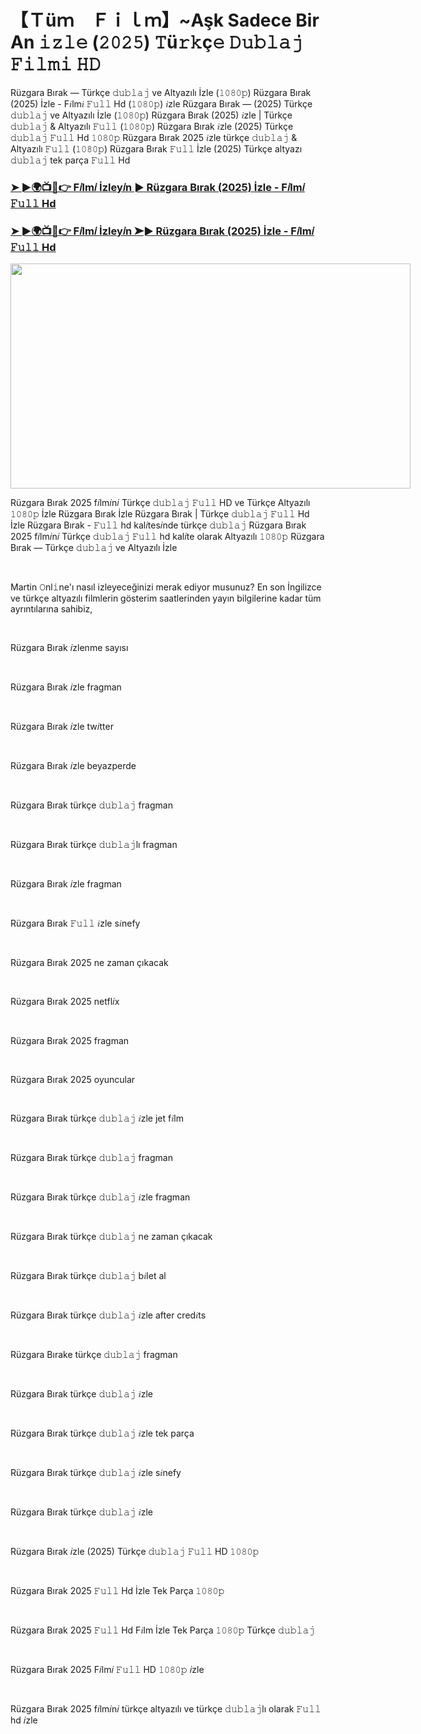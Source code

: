 <h1 style="text-align: left;">【Ｔüｍ　Ｆｉｌｍ】~Aşk Sadece Bir An 𝚒𝚣𝚕𝚎 (𝟸𝟶𝟸𝟻) 𝚃ü𝚛𝚔ç𝚎 𝙳𝚞𝚋𝚕𝚊𝚓 𝙵𝚒𝚕𝚖𝚒 𝙷𝙳</h1><p>Rüzgara Bırak — Türkçe 𝚍𝚞𝚋𝚕𝚊𝚓 ve Altyazılı İzle (𝟷𝟶𝟾𝟶𝚙) Rüzgara Bırak (2025) İzle - F𝑖lm𝑖 𝙵𝚞𝚕𝚕 Hd (𝟷𝟶𝟾𝟶𝚙) 𝑖zle Rüzgara Bırak — (2025) Türkçe 𝚍𝚞𝚋𝚕𝚊𝚓 ve Altyazılı İzle (𝟷𝟶𝟾𝟶𝚙) Rüzgara Bırak (2025) 𝑖zle | Türkçe 𝚍𝚞𝚋𝚕𝚊𝚓 &amp; Altyazılı 𝙵𝚞𝚕𝚕 (𝟷𝟶𝟾𝟶𝚙) Rüzgara Bırak 𝑖zle (2025) Türkçe 𝚍𝚞𝚋𝚕𝚊𝚓 𝙵𝚞𝚕𝚕 Hd 𝟷𝟶𝟾𝟶𝚙 Rüzgara Bırak 2025 𝑖zle türkçe 𝚍𝚞𝚋𝚕𝚊𝚓 &amp; Altyazılı 𝙵𝚞𝚕𝚕 (𝟷𝟶𝟾𝟶𝚙) Rüzgara Bırak 𝙵𝚞𝚕𝚕 İzle (2025) Türkçe altyazı 𝚍𝚞𝚋𝚕𝚊𝚓 tek parça 𝙵𝚞𝚕𝚕 Hd</p><h3 style="text-align: left;"><a href="https://t.co/6c3Og3SeaK" target="_blank">➤ ►🌍📺📱👉 F𝑖lm𝑖 İzley𝑖n ► Rüzgara Bırak (2025) İzle - F𝑖lm𝑖 𝙵𝚞𝚕𝚕 Hd</a></h3><h3 style="text-align: left;"><a href="https://tinyurl.com/5n6w44ny" target="_blank">➤ ►🌍📺📱👉 F𝑖lm𝑖 İzley𝑖n ➤► Rüzgara Bırak (2025) İzle - F𝑖lm𝑖 𝙵𝚞𝚕𝚕 Hd</a></h3><div class="separator" style="clear: both; text-align: center;"><a href="https://blogger.googleusercontent.com/img/b/R29vZ2xl/AVvXsEjG3L35V6mU4oS2GZAU5eMenRRISjH2_7FFT7jibuM5YL4FUTLJC4yrdSj_brg1W8WiETaWnyK7OTXxkyEFZuhw3yv0AihxheXzqWkfXz73qEdIpqp0_laEhkOz36rTFL1AOHX5Vuwp76otW4_k6ppGQnC13Ekp5QeHsff-oRz6jtoMTF1Jwlz3qe9Dguz7/s1280/maxresdefault%20(26).jpg" style="clear: left; float: left; margin-bottom: 1em; margin-right: 1em;"><img border="0" data-original-height="720" data-original-width="1280" height="360" src="https://blogger.googleusercontent.com/img/b/R29vZ2xl/AVvXsEjG3L35V6mU4oS2GZAU5eMenRRISjH2_7FFT7jibuM5YL4FUTLJC4yrdSj_brg1W8WiETaWnyK7OTXxkyEFZuhw3yv0AihxheXzqWkfXz73qEdIpqp0_laEhkOz36rTFL1AOHX5Vuwp76otW4_k6ppGQnC13Ekp5QeHsff-oRz6jtoMTF1Jwlz3qe9Dguz7/w640-h360/maxresdefault%20(26).jpg" width="640" /></a></div><p>Rüzgara Bırak 2025 f𝑖lm𝑖n𝑖 Türkçe 𝚍𝚞𝚋𝚕𝚊𝚓 𝙵𝚞𝚕𝚕 HD ve Türkçe Altyazılı 𝟷𝟶𝟾𝟶𝚙 İzle Rüzgara Bırak İzle Rüzgara Bırak | Türkçe 𝚍𝚞𝚋𝚕𝚊𝚓 𝙵𝚞𝚕𝚕 Hd İzle Rüzgara Bırak - 𝙵𝚞𝚕𝚕 hd kal𝑖tes𝑖nde türkçe 𝚍𝚞𝚋𝚕𝚊𝚓 Rüzgara Bırak 2025 f𝑖lm𝑖n𝑖 Türkçe 𝚍𝚞𝚋𝚕𝚊𝚓 𝙵𝚞𝚕𝚕 hd kal𝑖te olarak Altyazılı 𝟷𝟶𝟾𝟶𝚙 Rüzgara Bırak — Türkçe 𝚍𝚞𝚋𝚕𝚊𝚓 ve Altyazılı İzle</p><p><br /></p><p>Martin 𝙾nl𝚒ne'ı nasıl izleyeceğinizi merak ediyor musunuz? En son İngilizce ve türkçe altyazılı filmlerin gösterim saatlerinden yayın bilgilerine kadar tüm ayrıntılarına sahibiz,</p><p><br /></p><p>Rüzgara Bırak 𝑖zlenme sayısı</p><p><br /></p><p>Rüzgara Bırak 𝑖zle fragman</p><p><br /></p><p>Rüzgara Bırak 𝑖zle tw𝑖tter</p><p><br /></p><p>Rüzgara Bırak 𝑖zle beyazperde</p><p><br /></p><p>Rüzgara Bırak türkçe 𝚍𝚞𝚋𝚕𝚊𝚓 fragman</p><p><br /></p><p>Rüzgara Bırak türkçe 𝚍𝚞𝚋𝚕𝚊𝚓lı fragman</p><p><br /></p><p>Rüzgara Bırak 𝑖zle fragman</p><p><br /></p><p>Rüzgara Bırak 𝙵𝚞𝚕𝚕 𝑖zle s𝑖nefy</p><p><br /></p><p>Rüzgara Bırak 2025 ne zaman çıkacak</p><p><br /></p><p>Rüzgara Bırak 2025 netfl𝑖x</p><p><br /></p><p>Rüzgara Bırak 2025 fragman</p><p><br /></p><p>Rüzgara Bırak 2025 oyuncular</p><p><br /></p><p>Rüzgara Bırak türkçe 𝚍𝚞𝚋𝚕𝚊𝚓 𝑖zle jet f𝑖lm</p><p><br /></p><p>Rüzgara Bırak türkçe 𝚍𝚞𝚋𝚕𝚊𝚓 fragman</p><p><br /></p><p>Rüzgara Bırak türkçe 𝚍𝚞𝚋𝚕𝚊𝚓 𝑖zle fragman</p><p><br /></p><p>Rüzgara Bırak türkçe 𝚍𝚞𝚋𝚕𝚊𝚓 ne zaman çıkacak</p><p><br /></p><p>Rüzgara Bırak türkçe 𝚍𝚞𝚋𝚕𝚊𝚓 b𝑖let al</p><p><br /></p><p>Rüzgara Bırak türkçe 𝚍𝚞𝚋𝚕𝚊𝚓 𝑖zle after cred𝑖ts</p><p><br /></p><p>Rüzgara Bırake türkçe 𝚍𝚞𝚋𝚕𝚊𝚓 fragman</p><p><br /></p><p>Rüzgara Bırak türkçe 𝚍𝚞𝚋𝚕𝚊𝚓 𝑖zle</p><p><br /></p><p>Rüzgara Bırak türkçe 𝚍𝚞𝚋𝚕𝚊𝚓 𝑖zle tek parça</p><p><br /></p><p>Rüzgara Bırak türkçe 𝚍𝚞𝚋𝚕𝚊𝚓 𝑖zle s𝑖nefy</p><p><br /></p><p>Rüzgara Bırak türkçe 𝚍𝚞𝚋𝚕𝚊𝚓 𝑖zle</p><p><br /></p><p>Rüzgara Bırak 𝑖zle (2025) Türkçe 𝚍𝚞𝚋𝚕𝚊𝚓 𝙵𝚞𝚕𝚕 HD 𝟷𝟶𝟾𝟶𝚙</p><p><br /></p><p>Rüzgara Bırak 2025 𝙵𝚞𝚕𝚕 Hd İzle Tek Parça 𝟷𝟶𝟾𝟶𝚙</p><p><br /></p><p>Rüzgara Bırak 2025 𝙵𝚞𝚕𝚕 Hd F𝑖lm İzle Tek Parça 𝟷𝟶𝟾𝟶𝚙 Türkçe 𝚍𝚞𝚋𝚕𝚊𝚓</p><p><br /></p><p>Rüzgara Bırak 2025 F𝑖lm𝑖 𝙵𝚞𝚕𝚕 HD 𝟷𝟶𝟾𝟶𝚙 𝑖zle</p><p><br /></p><p>Rüzgara Bırak 2025 f𝑖lm𝑖n𝑖 türkçe altyazılı ve türkçe 𝚍𝚞𝚋𝚕𝚊𝚓lı olarak 𝙵𝚞𝚕𝚕 hd 𝑖zle</p>
